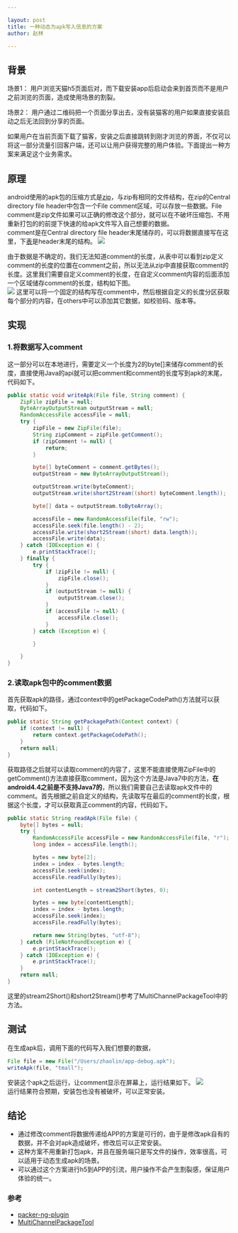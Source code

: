 ```yaml
---

layout: post
title: 一种动态为apk写入信息的方案
author: 赵林

--- 
```



## 背景

场景1：
用户浏览天猫h5页面后对，而下载安装app后启动会来到首页而不是用户之前浏览的页面，造成使用场景的割裂。

场景2：
用户通过二维码把一个页面分享出去，没有装猫客的用户如果直接安装启动之后无法回到分享的页面。

如果用户在当前页面下载了猫客，安装之后直接跳转到刚才浏览的界面，不仅可以将这一部分流量引回客户端，还可以让用户获得完整的用户体验。下面提出一种方案来满足这个业务需求。  

## 原理

android使用的apk包的压缩方式是[zip](https://en.wikipedia.org/wiki/Zip_(file_format))，与zip有相同的文件结构，在zip的Central directory file header中包含一个File comment区域，可以存放一些数据。File comment是zip文件如果可以正确的修改这个部分，就可以在不破坏压缩包、不用重新打包的的前提下快速的给apk文件写入自己想要的数据。  
comment是在Central directory file header末尾储存的，可以将数据直接写在这里，下[表](https://en.wikipedia.org/wiki/Zip_(file_format)#File_headers)是header末尾的结构。
![](/images/2016/3/11/header.png)

由于数据是不确定的，我们无法知道comment的长度，从表中可以看到zip定义comment的长度的位置在comment之前，所以无法从zip中直接获取comment的长度。这里我们需要自定义comment的长度，在自定义comment内容的后面添加一个区域储存comment的长度，结构如下图。  
![](/images/2016/3/11/comment.png)
这里可以将一个固定的结构写在comment中，然后根据自定义的长度分区获取每个部分的内容，在others中可以添加其它数据，如校验码、版本等。

## 实现

### 1.将数据写入comment
这一部分可以在本地进行，需要定义一个长度为2的byte[]来储存comment的长度，直接使用Java的api就可以把comment和comment的长度写到apk的末尾，代码如下。

```java
public static void writeApk(File file, String comment) {
    ZipFile zipFile = null;
    ByteArrayOutputStream outputStream = null;
    RandomAccessFile accessFile = null;
    try {
        zipFile = new ZipFile(file);
        String zipComment = zipFile.getComment();
        if (zipComment != null) {
            return;
        }

        byte[] byteComment = comment.getBytes();
        outputStream = new ByteArrayOutputStream();

        outputStream.write(byteComment);
        outputStream.write(short2Stream((short) byteComment.length));

        byte[] data = outputStream.toByteArray();

        accessFile = new RandomAccessFile(file, "rw");
        accessFile.seek(file.length() - 2);
        accessFile.write(short2Stream((short) data.length));
        accessFile.write(data);
    } catch (IOException e) {
        e.printStackTrace();
    } finally {
        try {
            if (zipFile != null) {
                zipFile.close();
            }
            if (outputStream != null) {
                outputStream.close();
            }
            if (accessFile != null) {
                accessFile.close();
            }
        } catch (Exception e) {

        }

    }
}
```

### 2.读取apk包中的comment数据
首先获取apk的路径，通过context中的getPackageCodePath()方法就可以获取，代码如下。

```java
public static String getPackagePath(Context context) {
    if (context != null) {
        return context.getPackageCodePath();
    }
    return null;
}
```
获取路径之后就可以读取comment的内容了，这里不能直接使用ZipFile中的getComment()方法直接获取comment，因为这个方法是Java7中的方法，**在android4.4之前是不支持Java7的**，所以我们需要自己去读取apk文件中的comment。首先根据之前自定义的结构，先读取写在最后的comment的长度，根据这个长度，才可以获取真正comment的内容，代码如下。

```java
public static String readApk(File file) {
    byte[] bytes = null;
    try {
        RandomAccessFile accessFile = new RandomAccessFile(file, "r");
        long index = accessFile.length();

        bytes = new byte[2];
        index = index - bytes.length;
        accessFile.seek(index);
        accessFile.readFully(bytes);

        int contentLength = stream2Short(bytes, 0);

        bytes = new byte[contentLength];
        index = index - bytes.length;
        accessFile.seek(index);
        accessFile.readFully(bytes);

        return new String(bytes, "utf-8");
    } catch (FileNotFoundException e) {
        e.printStackTrace();
    } catch (IOException e) {
        e.printStackTrace();
    }
    return null;
}
```
这里的stream2Short()和short2Stream()参考了MultiChannelPackageTool中的方法。

## 测试
在生成apk后，调用下面的代码写入我们想要的数据，

```java
File file = new File("/Users/zhaolin/app-debug.apk");
writeApk(file, "tmall");
```

安装这个apk之后运行，让comment显示在屏幕上，运行结果如下。
![](/images/2016/3/11/screen.png)  
运行结果符合预期，安装包也没有被破坏，可以正常安装。

## 结论
+ 通过修改comment将数据传递给APP的方案是可行的，由于是修改apk自有的数据，并不会对apk造成破坏，修改后可以正常安装。
+ 这种方案不用重新打包apk，并且在服务端只是写文件的操作，效率很高，可以适用于动态生成apk的场景。
+ 可以通过这个方案进行h5到APP的引流，用户操作不会产生割裂感，保证用户体验的统一。

### 参考
+ [packer-ng-plugin](https://github.com/mcxiaoke/packer-ng-plugin)
+ [MultiChannelPackageTool](https://github.com/seven456/MultiChannelPackageTool)